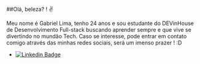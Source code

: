   ##Olá, beleza? ! :v:
 
  Meu nome é Gabriel Lima, tenho 24 anos e sou estudante do DEVinHouse de Desenvolvimento Full-stack buscando aprender sempre e que vive se divertindo no mundão Tech.
  Caso se interesse, pode entrar em contato comigo através das minhas redes sociais, será um imenso prazer ! :D 
- [![Linkedin Badge](https://img.shields.io/badge/-LinkedIn-blue?style=flat-square&logo=Linkedin&logoColor=white&link=https://www.linkedin.com/in/gabriel-lima-583691231)](https://www.linkedin.com/in/gabriel-lima-583691231)

<!---
GabireuLima/GabireuLima is a ✨ special ✨ repository because its `README.md` (this file) appears on your GitHub profile.
You can click the Preview link to take a look at your changes.
--->
